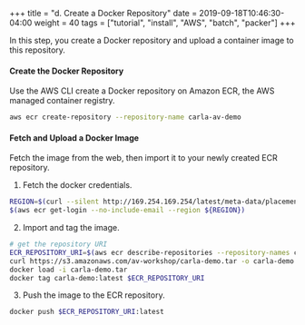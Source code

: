 +++
title = "d. Create a Docker Repository"
date = 2019-09-18T10:46:30-04:00
weight = 40
tags = ["tutorial", "install", "AWS", "batch", "packer"]
+++

In this step, you create a Docker repository and upload a container image to this repository.

#### Create the Docker Repository

Use the AWS CLI create a Docker repository on Amazon ECR, the AWS managed container registry.

```bash
aws ecr create-repository --repository-name carla-av-demo
```

#### Fetch and Upload a Docker Image

Fetch the image from the web, then import it to your newly created ECR repository.

1. Fetch the docker credentials.
```bash
REGION=$(curl --silent http://169.254.169.254/latest/meta-data/placement/availability-zone | sed 's/[a-z]$//')
$(aws ecr get-login --no-include-email --region ${REGION})
```
2. Import and tag the image.
```bash
# get the repository URI
ECR_REPOSITORY_URI=$(aws ecr describe-repositories --repository-names carla-av-demo --output text --query 'repositories[0].[repositoryUri]')
curl https://s3.amazonaws.com/av-workshop/carla-demo.tar -o carla-demo.tar
docker load -i carla-demo.tar
docker tag carla-demo:latest $ECR_REPOSITORY_URI
```
3. Push the image to the ECR repository.
```bash
docker push $ECR_REPOSITORY_URI:latest
```
